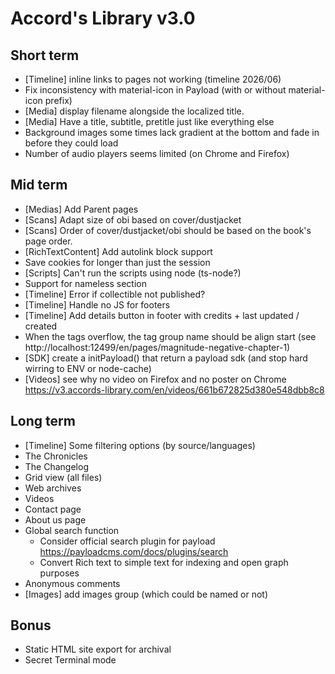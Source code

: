 # Accord's Library v3.0

## Short term

- [Timeline] inline links to pages not working (timeline 2026/06)
- Fix inconsistency with material-icon in Payload (with or without material-icon prefix)
- [Media] display filename alongside the localized title.
- [Media] Have a title, subtitle, pretitle just like everything else
- Background images some times lack gradient at the bottom and fade in before they could load
- Number of audio players seems limited (on Chrome and Firefox)

## Mid term

- [Medias] Add Parent pages
- [Scans] Adapt size of obi based on cover/dustjacket
- [Scans] Order of cover/dustjacket/obi should be based on the book's page order.
- [RichTextContent] Add autolink block support
- Save cookies for longer than just the session
- [Scripts] Can't run the scripts using node (ts-node?)
- Support for nameless section
- [Timeline] Error if collectible not published?
- [Timeline] Handle no JS for footers
- [Timeline] Add details button in footer with credits + last updated / created
- When the tags overflow, the tag group name should be align start (see http://localhost:12499/en/pages/magnitude-negative-chapter-1)
- [SDK] create a initPayload() that return a payload sdk (and stop hard wirring to ENV or node-cache)
- [Videos] see why no video on Firefox and no poster on Chrome https://v3.accords-library.com/en/videos/661b672825d380e548dbb8c8

## Long term

- [Timeline] Some filtering options (by source/languages)
- The Chronicles
- The Changelog
- Grid view (all files)
- Web archives
- Videos
- Contact page
- About us page
- Global search function
  - Consider official search plugin for payload https://payloadcms.com/docs/plugins/search
  - Convert Rich text to simple text for indexing and open graph purposes
- Anonymous comments
- [Images] add images group (which could be named or not)

## Bonus

- Static HTML site export for archival
- Secret Terminal mode
